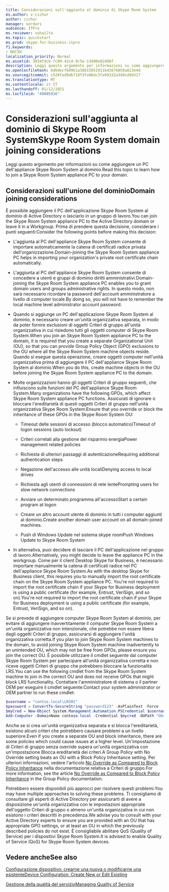 ```yaml
---
title: Considerazioni sull'aggiunta al dominio di Skype Room System
ms.author: v-cichur
author: cichur
manager: serdars
audience: ITPro
ms.reviewer: sohailta
ms.topic: quickstart
ms.prod: skype-for-business-itpro
f1.keywords:
- NOCSH
localization_priority: Normal
ms.assetid: 3034fdcb-7c89-42c4-9c5e-13400e82d88f
description: Leggi questo argomento per informazioni su come aggiungere un PC dell'appliance Skype Room System al dominio.
ms.openlocfilehash: 6d6decf689b1a38615851911b42676050a823e4d
ms.sourcegitcommit: c528fad9db719f3fa96dc3fa99332a349cd9d317
ms.translationtype: MT
ms.contentlocale: it-IT
ms.lasthandoff: 01/12/2021
ms.locfileid: "49805916"
---
```

# <a name="skype-room-system-domain-joining-considerations"></a><span data-ttu-id="181ea-103">Considerazioni sull'aggiunta al dominio di Skype Room System</span><span class="sxs-lookup"><span data-stu-id="181ea-103">Skype Room System domain joining considerations</span></span>
 
<span data-ttu-id="181ea-104">Leggi questo argomento per informazioni su come aggiungere un PC dell'appliance Skype Room System al dominio.</span><span class="sxs-lookup"><span data-stu-id="181ea-104">Read this topic to learn how to join a Skype Room System appliance PC to your domain.</span></span>
  
## <a name="domain-joining-considerations"></a><span data-ttu-id="181ea-105">Considerazioni sull'unione del dominio</span><span class="sxs-lookup"><span data-stu-id="181ea-105">Domain joining considerations</span></span>

<span data-ttu-id="181ea-106">È possibile aggiungere il PC dell'applicazione Skype Room System al dominio di Active Directory o lasciarlo in un gruppo di lavoro.</span><span class="sxs-lookup"><span data-stu-id="181ea-106">You can join the Skype Room System appliance PC to the Active Directory domain or leave it in a Workgroup.</span></span> <span data-ttu-id="181ea-107">Prima di prendere questa decisione, considerare i punti seguenti:</span><span class="sxs-lookup"><span data-stu-id="181ea-107">Consider the following points before making this decision:</span></span>
  
- <span data-ttu-id="181ea-108">L'aggiunta al PC dell'appliance Skype Room System consente di importare automaticamente la catena di certificati radice privata dell'organizzazione.</span><span class="sxs-lookup"><span data-stu-id="181ea-108">Domain-joining the Skype Room System appliance PC helps in importing your organization's private root certificate chain automatically.</span></span>
    
- <span data-ttu-id="181ea-109">L'aggiunta al PC dell'appliance Skype Room System consente di concedere a utenti e gruppi di dominio diritti amministrativi.</span><span class="sxs-lookup"><span data-stu-id="181ea-109">Domain-joining the Skype Room System appliance PC enables you to grant domain users and groups administrative rights.</span></span> <span data-ttu-id="181ea-110">In questo modo, non sarà necessario ricordare la password dell'account amministratore a livello di computer locale.</span><span class="sxs-lookup"><span data-stu-id="181ea-110">By doing so, you will not have to remember the local machine level administrator account password.</span></span>
    
- <span data-ttu-id="181ea-111">Quando si aggiunge un PC dell'applicazione Skype Room System al dominio, è necessario creare un'unità organizzativa separata, in modo da poter fornire esclusioni di oggetti Criteri di gruppo all'unità organizzativa in cui risiedono tutti gli oggetti computer di Skype Room System.</span><span class="sxs-lookup"><span data-stu-id="181ea-111">When you join an Skype Room System appliance PC to the domain, it is required that you create a separate Organizational Unit (OU), so that you can provide Group Policy Object (GPO) exclusions to the OU where all the Skype Room System machine objects reside.</span></span> <span data-ttu-id="181ea-112">Quando si esegue questa operazione, creare oggetti computer nell'unità organizzativa prima di aggiungere il PC dell'appliance Skype Room System al dominio.</span><span class="sxs-lookup"><span data-stu-id="181ea-112">When you do this, create machine objects in the OU before joining the Skype Room System appliance PC to the domain.</span></span>
    
- <span data-ttu-id="181ea-113">Molte organizzazioni hanno gli oggetti Criteri di gruppo seguenti, che influiscono sulle funzioni del PC dell'appliance Skype Room System.</span><span class="sxs-lookup"><span data-stu-id="181ea-113">Many organizations have the following GPOs, which affect Skype Room System appliance PC functions.</span></span> <span data-ttu-id="181ea-114">Assicurati di ignorare o bloccare l'ereditarietà di questi oggetti Criteri di gruppo nell'unità organizzativa Skype Room System:</span><span class="sxs-lookup"><span data-stu-id="181ea-114">Ensure that you override or block the inheritance of these GPOs in the Skype Room System OU:</span></span> 
    
  - <span data-ttu-id="181ea-115">Timeout delle sessioni di accesso (blocco automatico)</span><span class="sxs-lookup"><span data-stu-id="181ea-115">Timeout of logon sessions (auto lockout)</span></span>
    
  - <span data-ttu-id="181ea-116">Criteri correlati alla gestione del risparmio energia</span><span class="sxs-lookup"><span data-stu-id="181ea-116">Power management related policies</span></span>
    
  - <span data-ttu-id="181ea-117">Richiesta di ulteriori passaggi di autenticazione</span><span class="sxs-lookup"><span data-stu-id="181ea-117">Requiring additional authentication steps</span></span>
    
  - <span data-ttu-id="181ea-118">Negazione dell'accesso alle unità locali</span><span class="sxs-lookup"><span data-stu-id="181ea-118">Denying access to local drives</span></span>
    
  - <span data-ttu-id="181ea-119">Richiesta agli utenti di connessioni di rete lente</span><span class="sxs-lookup"><span data-stu-id="181ea-119">Prompting users for slow network connections</span></span>
    
  - <span data-ttu-id="181ea-120">Avviare un determinato programma all'accesso</span><span class="sxs-lookup"><span data-stu-id="181ea-120">Start a certain program at logon</span></span>
    
  - <span data-ttu-id="181ea-121">Creare un altro account utente di dominio in tutti i computer aggiunti al dominio.</span><span class="sxs-lookup"><span data-stu-id="181ea-121">Create another domain user account on all domain-joined machines.</span></span>
    
  - <span data-ttu-id="181ea-122">Push di Windows Update nel sistema skype room</span><span class="sxs-lookup"><span data-stu-id="181ea-122">Push Windows Update to Skype Room System</span></span>
    
- <span data-ttu-id="181ea-123">In alternativa, puoi decidere di lasciare il PC dell'applicazione nel gruppo di lavoro.</span><span class="sxs-lookup"><span data-stu-id="181ea-123">Alternatively, you might decide to leave the appliance PC in the workgroup.</span></span> <span data-ttu-id="181ea-124">Come per il client Desktop Skype for Business, è necessario importare manualmente la catena di certificati radice nel PC dell'appliance Skype Room System.</span><span class="sxs-lookup"><span data-stu-id="181ea-124">As with the desktop Skype for Business client, this requires you to manually import the root certificate chain on the Skype Room System appliance PC.</span></span> <span data-ttu-id="181ea-125">You're not required to import the root certificate chain if your Skype for Business deployment is using a public certificate (for example, Entrust, VeriSign, and so on).</span><span class="sxs-lookup"><span data-stu-id="181ea-125">You're not required to import the root certificate chain if your Skype for Business deployment is using a public certificate (for example, Entrust, VeriSign, and so on).</span></span> 
    
<span data-ttu-id="181ea-126">Se si prevede di aggiungere computer Skype Room System al dominio, per evitare di aggiungere inavvertitamente il computer Skype Room System a un'unità organizzativa non intenzionale, che potrebbe non essere libera dagli oggetti Criteri di gruppo, assicurarsi di aggiungere l'unità organizzativa corretta.</span><span class="sxs-lookup"><span data-stu-id="181ea-126">If you plan to join Skype Room System machines to the domain, to avoid joining Skype Room System machine inadvertently to an unintended OU, which may not be free from GPOs, please ensure you join the correct OU.</span></span> <span data-ttu-id="181ea-127">È possibile utilizzare il cmdlet seguente dal computer Skype Room System per partecipare all'unità organizzativa corretta e non riceve oggetti Criteri di gruppo che potrebbero bloccare la funzionalità LRS.</span><span class="sxs-lookup"><span data-stu-id="181ea-127">You can use the following cmdlet from the Skype Room System machine to join in the correct OU and does not receive GPOs that might block LRS functionality.</span></span> <span data-ttu-id="181ea-128">Contattare l'amministratore di sistema o il partner OEM per eseguire il cmdlet seguente:</span><span class="sxs-lookup"><span data-stu-id="181ea-128">Contact your system administrator or OEM partner to run these cmdlet:</span></span>
  
```powershell
$username = "contso.local\LRS01"
$password = ConvertTo-SecureString "password123" -AsPlainText -Force
$myCred = New-Object System.Management.Automation.PSCredential $username, $password
Add-Computer -DomainName contoso.local -Credential $mycred -OUPath "OU=LyncRoomSystem,OU=Resources,DC=CONTOSO,DC=LOCAL"
```

<span data-ttu-id="181ea-129">Anche se si crea un'unità organizzativa separata e si blocca l'ereditarietà, esistono alcuni criteri che potrebbero causare problemi a un livello superiore.</span><span class="sxs-lookup"><span data-stu-id="181ea-129">Even if you create a separate OU and block inheritance, there are some policies which could cause issues at a higher level.</span></span> <span data-ttu-id="181ea-130">Un'impostazione di Criteri di gruppo senza override supera un'unità organizzativa con un'impostazione Blocca ereditarietà dei criteri.</span><span class="sxs-lookup"><span data-stu-id="181ea-130">A Group Policy with No Override setting beats an OU with a Block Policy Inheritance setting.</span></span> <span data-ttu-id="181ea-131">Per ulteriori informazioni, vedere l'articolo [No Override as Compared to Block Policy Inheritance](https://docs.microsoft.com/previous-versions/windows/it-pro/windows-2000-server/cc978255(v=technet.10)) nella documentazione relativa a Criteri di gruppo.</span><span class="sxs-lookup"><span data-stu-id="181ea-131">For more information, see the article [No Override as Compared to Block Policy Inheritance](https://docs.microsoft.com/previous-versions/windows/it-pro/windows-2000-server/cc978255(v=technet.10)) in the Group Policy documentation.</span></span>
  
<span data-ttu-id="181ea-132">Potrebbero essere disponibili più approcci per risolvere questi problemi.</span><span class="sxs-lookup"><span data-stu-id="181ea-132">You may have multiple approaches to solving these problems.</span></span> <span data-ttu-id="181ea-133">Ti consigliamo di consultare gli esperti di Active Directory per assicurarti di avere a disposizione un'unità organizzativa con le impostazioni appropriate dell'oggetto Criteri di gruppo o almeno un'unità organizzativa in cui non esistono i criteri descritti in precedenza.</span><span class="sxs-lookup"><span data-stu-id="181ea-133">We advise you to consult with your Active Directory experts to ensure you are provided with an OU that has appropriate GPO settings, or at least an OU in which the previously described policies do not exist.</span></span> <span data-ttu-id="181ea-134">È consigliabile abilitare QoS (Quality of Service) per i dispositivi Skype Room System.</span><span class="sxs-lookup"><span data-stu-id="181ea-134">It is advised to enable Quality of Service (QoS) for Skype Room System devices.</span></span>

## <a name="see-also"></a><span data-ttu-id="181ea-135">Vedere anche</span><span class="sxs-lookup"><span data-stu-id="181ea-135">See also</span></span>
  
[<span data-ttu-id="181ea-136">Configurazione dispositivo: crearne una nuova o modificarne una esistente</span><span class="sxs-lookup"><span data-stu-id="181ea-136">Device Configuration: Create New or Edit Existing</span></span>](../../help-topics/help-lscp/device-configuration-create-new-or-edit-existing.md)

[<span data-ttu-id="181ea-137">Gestione della qualità del servizio</span><span class="sxs-lookup"><span data-stu-id="181ea-137">Managing Quality of Service</span></span>](../../plan-your-deployment/network-requirements/network-requirements.md#managing-quality-of-service)
